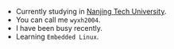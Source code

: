 -  Currently studying in [Nanjing Tech University](http://www.njtech.edu.cn/).
-  You can call me `wyxh2004`.
-  I have been busy recently.
-  Learning `Embedded Linux`.
